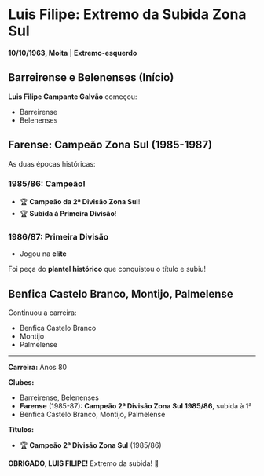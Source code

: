 # Luis Filipe: Extremo da Subida Zona Sul

**10/10/1963, Moita** | **Extremo-esquerdo**

## Barreirense e Belenenses (Início)

**Luis Filipe Campante Galvão** começou:
- Barreirense
- Belenenses

## Farense: Campeão Zona Sul (1985-1987)

As duas épocas históricas:

### 1985/86: Campeão!
- 🏆 **Campeão da 2ª Divisão Zona Sul**!
- 🏆 **Subida à Primeira Divisão**!

### 1986/87: Primeira Divisão
- Jogou na **elite**

Foi peça do **plantel histórico** que conquistou o título e subiu!

## Benfica Castelo Branco, Montijo, Palmelense

Continuou a carreira:
- Benfica Castelo Branco
- Montijo
- Palmelense

---

**Carreira:** Anos 80

**Clubes:**
- Barreirense, Belenenses
- **Farense** (1985-87): **Campeão 2ª Divisão Zona Sul 1985/86**, subida à 1ª
- Benfica Castelo Branco, Montijo, Palmelense

**Títulos:**
- 🏆 **Campeão 2ª Divisão Zona Sul** (1985/86)

**OBRIGADO, LUIS FILIPE!** Extremo da subida! 🦁
